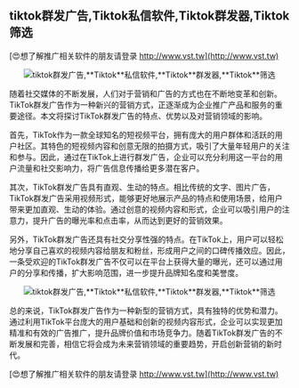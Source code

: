 ## **tiktok群发广告,**Tiktok**私信软件,**Tiktok**群发器,**Tiktok**筛选**

[😍想了解推广相关软件的朋友请登录 http://www.vst.tw](http://www.vst.tw)

 <center><img src="https://vst.tw/MP4/tuiguang/png/6.png" alt="tiktok群发广告,**Tiktok**私信软件,**Tiktok**群发器,**Tiktok**筛选"></center>

随着社交媒体的不断发展，人们对于营销和广告的方式也在不断地变革和创新。TikTok群发广告作为一种新兴的营销方式，正逐渐成为企业推广产品和服务的重要途径。本文将探讨TikTok群发广告的特点、优势以及对营销领域的影响。

首先，TikTok作为一款全球知名的短视频平台，拥有庞大的用户群体和活跃的用户社区。其特色的短视频内容和创意无限的拍摄方式，吸引了大量年轻用户的关注和参与。因此，通过在TikTok上进行群发广告，企业可以充分利用这一平台的用户流量和社交影响力，将广告信息传播给更多潜在客户。

其次，TikTok群发广告具有直观、生动的特点。相比传统的文字、图片广告，TikTok群发广告采用视频形式，能够更好地展示产品的特点和使用场景，给用户带来更加直观、生动的体验。通过创意的视频内容和形式，企业可以吸引用户的注意力，提升广告的曝光率和点击率，从而达到更好的营销效果。

另外，TikTok群发广告还具有社交分享性强的特点。在TikTok上，用户可以轻松地分享自己喜欢的视频内容给朋友和粉丝，形成用户之间的口碑传播效应。因此，一条受欢迎的TikTok群发广告不仅可以在平台上获得大量的曝光，还可以通过用户的分享和传播，扩大影响范围，进一步提升品牌知名度和美誉度。

 <center><img src="https://vst.tw/MP4/tuiguang/png/4.png" alt="tiktok群发广告,**Tiktok**私信软件,**Tiktok**群发器,**Tiktok**筛选"></center>

总的来说，TikTok群发广告作为一种新型的营销方式，具有独特的优势和潜力。通过利用TikTok平台庞大的用户基础和创新的视频内容形式，企业可以实现更加精准和有效的广告推广，提升品牌价值和市场竞争力。随着TikTok群发广告的不断发展和完善，相信它将会成为未来营销领域的重要趋势，开启创新营销的新时代。

[😍想了解推广相关软件的朋友请登录 http://www.vst.tw](http://www.vst.tw)



